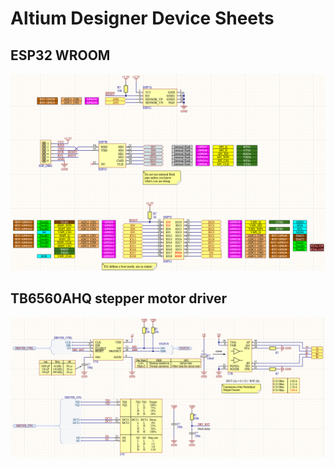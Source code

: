 # Altium Designer Device Sheets
## ESP32 WROOM
![ESP32_WROOM](https://github.com/Virviglaz/altiumdesigner_devicesheets/blob/main/pics/esp32_wroom.png)
## TB6560AHQ stepper motor driver
![TB6560AHQ](https://github.com/Virviglaz/altiumdesigner_devicesheets/blob/main/pics/TB6560.png)
